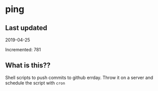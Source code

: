 # ping

## Last updated
2019-04-25

Incremented: 781

## What is this??
Shell scripts to push commits to github errday. Throw it on a server and schedule the script with `cron`
